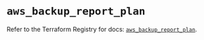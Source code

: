 # `aws_backup_report_plan`

Refer to the Terraform Registry for docs: [`aws_backup_report_plan`](https://registry.terraform.io/providers/hashicorp/aws/5.89.0/docs/resources/backup_report_plan).
